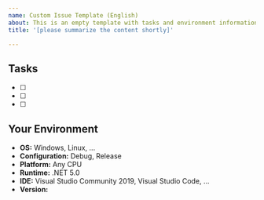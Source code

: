 ```yaml
---
name: Custom Issue Template (English)
about: This is an empty template with tasks and environment information.
title: '[please summarize the content shortly]'

---
```


## Tasks
* [ ]
* [ ]
* [ ]

## Your Environment
* **OS:** Windows, Linux, ...
* **Configuration:** Debug, Release
* **Platform:** Any CPU
* **Runtime:** .NET 5.0
* **IDE:** Visual Studio Community 2019, Visual Studio Code, ...
* **Version:**
